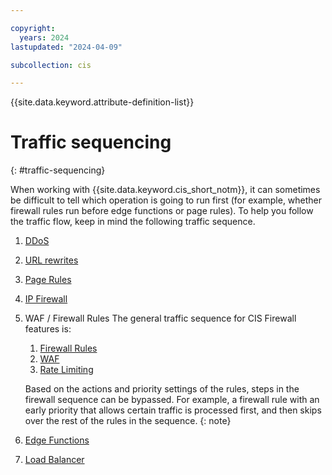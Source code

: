 ```yaml
---

copyright:
  years: 2024
lastupdated: "2024-04-09"

subcollection: cis

---
```


{{site.data.keyword.attribute-definition-list}}

# Traffic sequencing
{: #traffic-sequencing}

When working with {{site.data.keyword.cis_short_notm}}, it can sometimes be difficult to tell which operation is going to run first (for example, whether firewall rules run before edge functions or page rules). To help you follow the traffic flow, keep in mind the following traffic sequence.

1. [DDoS](/docs/cis?topic=cis-distributed-denial-of-service-ddos-attack-concepts)
1. [URL rewrites](/docs/cis?topic=cis-url-normalization)
1. [Page Rules](/docs/cis?topic=cis-about-firewall-rules)
1. [IP Firewall](/docs/cis?topic=cis-actions)
1. WAF / Firewall Rules The general traffic sequence for CIS Firewall features is:
    1. [Firewall Rules](/docs/cis?topic=cis-about-firewall-rules)
    1. [WAF](/docs/cis?topic=cis-waf-settings)
    1. [Rate Limiting](/docs/cis?topic=cis-cis-rate-limiting)

    Based on the actions and priority settings of the rules, steps in the firewall sequence can be bypassed. For example, a firewall rule with an early priority that allows certain traffic is processed first, and then skips over the rest of the rules in the sequence.
    {: note}

1. [Edge Functions](/docs/cis?topic=cis-working-with-edge-functions)
1. [Load Balancer](/docs/cis?topic=cis-configure-glb)
